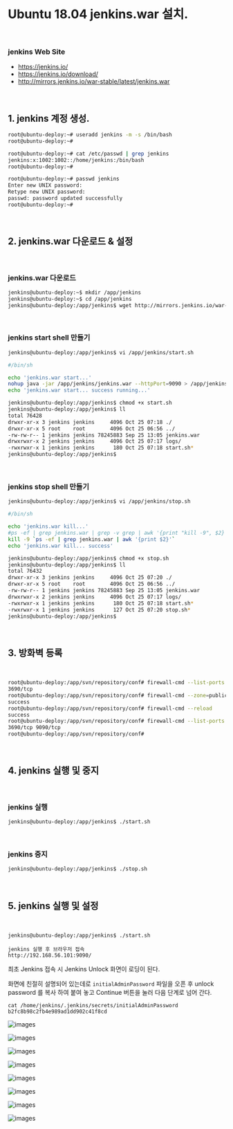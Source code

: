 # Ubuntu 18.04 jenkins.war 설치.

<br/>

### jenkins Web Site

- https://jenkins.io/
- https://jenkins.io/download/
- http://mirrors.jenkins.io/war-stable/latest/jenkins.war

<br/>

## 1. jenkins 계정 생성.

```sh
root@ubuntu-deploy:~# useradd jenkins -m -s /bin/bash
root@ubuntu-deploy:~#
```

```sh
root@ubuntu-deploy:~# cat /etc/passwd | grep jenkins
jenkins:x:1002:1002::/home/jenkins:/bin/bash
root@ubuntu-deploy:~#
```

```sh
root@ubuntu-deploy:~# passwd jenkins
Enter new UNIX password:
Retype new UNIX password:
passwd: password updated successfully
root@ubuntu-deploy:~#
```

<br/>

## 2. jenkins.war 다운로드 & 설정

<br/>

### jenkins.war 다운로드

```sh
jenkins@ubuntu-deploy:~$ mkdir /app/jenkins
jenkins@ubuntu-deploy:~$ cd /app/jenkins
jenkins@ubuntu-deploy:/app/jenkins$ wget http://mirrors.jenkins.io/war-stable/latest/jenkins.war
```

<br/>

### jenkins start shell 만들기

```sh
jenkins@ubuntu-deploy:/app/jenkins$ vi /app/jenkins/start.sh
```

```sh
#/bin/sh

echo 'jenkins.war start...'
nohup java -jar /app/jenkins/jenkins.war --httpPort=9090 > /app/jenkins/logs/jenkins.log 2>&1&
echo 'jenkins.war start... success running...'
```

```sh
jenkins@ubuntu-deploy:/app/jenkins$ chmod +x start.sh
jenkins@ubuntu-deploy:/app/jenkins$ ll
total 76428
drwxr-xr-x 3 jenkins jenkins     4096 Oct 25 07:18 ./
drwxr-xr-x 5 root    root        4096 Oct 25 06:56 ../
-rw-rw-r-- 1 jenkins jenkins 78245883 Sep 25 13:05 jenkins.war
drwxrwxr-x 2 jenkins jenkins     4096 Oct 25 07:17 logs/
-rwxrwxr-x 1 jenkins jenkins      180 Oct 25 07:18 start.sh*
jenkins@ubuntu-deploy:/app/jenkins$


```

<br/>

### jenkins stop shell 만들기

```sh
jenkins@ubuntu-deploy:/app/jenkins$ vi /app/jenkins/stop.sh
```

```sh
#/bin/sh

echo 'jenkins.war kill...'
#ps -ef | grep jenkins.war | grep -v grep | awk '{print "kill -9", $2}' | sh
kill -9 `ps -ef | grep jenkins.war | awk '{print $2}'`
echo 'jenkins.war kill... success'
```

```sh
jenkins@ubuntu-deploy:/app/jenkins$ chmod +x stop.sh
jenkins@ubuntu-deploy:/app/jenkins$ ll
total 76432
drwxr-xr-x 3 jenkins jenkins     4096 Oct 25 07:20 ./
drwxr-xr-x 5 root    root        4096 Oct 25 06:56 ../
-rw-rw-r-- 1 jenkins jenkins 78245883 Sep 25 13:05 jenkins.war
drwxrwxr-x 2 jenkins jenkins     4096 Oct 25 07:17 logs/
-rwxrwxr-x 1 jenkins jenkins      180 Oct 25 07:18 start.sh*
-rwxrwxr-x 1 jenkins jenkins      127 Oct 25 07:20 stop.sh*
jenkins@ubuntu-deploy:/app/jenkins$
```

<br/>

## 3. 방화벽 등록

<br/>

```sh
root@ubuntu-deploy:/app/svn/repository/conf# firewall-cmd --list-ports
3690/tcp
root@ubuntu-deploy:/app/svn/repository/conf# firewall-cmd --zone=public --add-port=9090/tcp --permanent
success
root@ubuntu-deploy:/app/svn/repository/conf# firewall-cmd --reload
success
root@ubuntu-deploy:/app/svn/repository/conf# firewall-cmd --list-ports
3690/tcp 9090/tcp
root@ubuntu-deploy:/app/svn/repository/conf#
```

<br/>

## 4. jenkins 실행 및 중지

<br/>

### jenkins 실행

```sh
jenkins@ubuntu-deploy:/app/jenkins$ ./start.sh
```

<br/>

### jenkins 중지

```sh
jenkins@ubuntu-deploy:/app/jenkins$ ./stop.sh
```

<br/>

## 5. jenkins 실행 및 설정

<br/>

```sh
jenkins@ubuntu-deploy:/app/jenkins$ ./start.sh
```

```
jenkins 실행 후 브라우저 접속
http://192.168.56.101:9090/
```

최초 Jenkins 접속 시 Jenkins Unlock 화면이 로딩이 된다.

화면에 친절히 설명되어 있는데로 `initialAdminPassword` 파일을 오픈 후 unlock password 를 복사 하여 붙여 놓고 Continue 버튼을 눌러 다음 단계로 넘어 간다.

```
cat /home/jenkins/.jenkins/secrets/initialAdminPassword
b2fc8b98c2fb4e989ad1dd902c41f8cd

```

![images](images/2019-10-28/2019-10-28_16-46_01.PNG)

![images](images/2019-10-28/2019-10-28_16-46_02.PNG)

![images](images/2019-10-28/2019-10-28_16-46_03.PNG)

![images](images/2019-10-28/2019-10-28_16-46_04.PNG)

![images](images/2019-10-28/2019-10-28_16-46_05.PNG)

![images](images/2019-10-28/2019-10-28_16-46_06.PNG)

![images](images/2019-10-28/2019-10-28_16-46_07.PNG)

![images](images/2019-10-28/2019-10-28_16-46_08.PNG)
